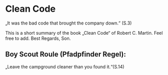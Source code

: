 # Clean Code
„It was the bad code that brought the company down.“ (S.3)

This is a short summary of the book „Clean Code“ of Robert C. Martin.
Feel free to add. 
Best Regards, Son.

## **Boy Scout Roule (Pfadpfinder Regel):**
„Leave the campground cleaner than you found it.“(S.14)